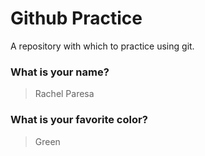 # Github Practice

A repository with which to practice using git.

### What is your name?

> Rachel Paresa

### What is your favorite color?

> Green